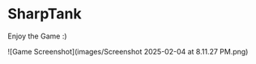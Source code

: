 # SharpTank
Enjoy the Game :)

 ![Game Screenshot](images/Screenshot 2025-02-04 at 8.11.27 PM.png)

